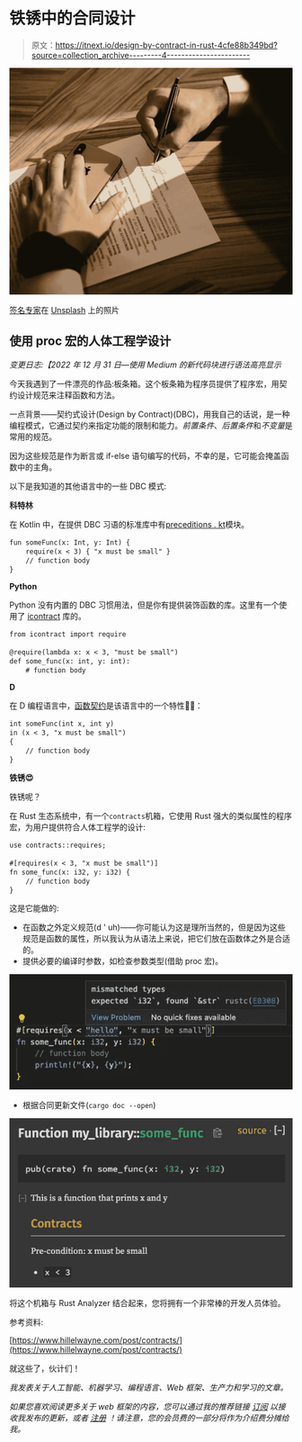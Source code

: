 # 铁锈中的合同设计

> 原文：<https://itnext.io/design-by-contract-in-rust-4cfe88b349bd?source=collection_archive---------4----------------------->

![](img/0b61ae3ee99be254793cf80c0b2e8860.png)

[签名专家](https://unsplash.com/@signaturepro?utm_source=unsplash&utm_medium=referral&utm_content=creditCopyText)在 [Unsplash](https://unsplash.com/s/photos/signature?utm_source=unsplash&utm_medium=referral&utm_content=creditCopyText) 上的照片

## 使用 proc 宏的人体工程学设计

*变更日志:【2022 年 12 月 31 日—使用 Medium 的新代码块进行语法高亮显示*

今天我遇到了一件漂亮的作品:板条箱。这个板条箱为程序员提供了程序宏，用契约设计规范来注释函数和方法。

一点背景——契约式设计(Design by Contract)(DBC)，用我自己的话说，是一种编程模式，它通过契约来指定功能的限制和能力。*前置条件*、*后置条件*和*不变量*是常用的规范。

因为这些规范是作为断言或 if-else 语句编写的代码，不幸的是，它可能会掩盖函数中的主角。

以下是我知道的其他语言中的一些 DBC 模式:

**科特林**

在 Kotlin 中，在提供 DBC 习语的标准库中有[preceditions . kt](https://github.com/JetBrains/kotlin/blob/master/libraries/stdlib/src/kotlin/util/Preconditions.kt)模块。

```
fun someFunc(x: Int, y: Int) {
    require(x < 3) { "x must be small" }
    // function body
}
```

**Python**

Python 没有内置的 DBC 习惯用法，但是你有提供装饰函数的库。这里有一个使用了 [icontract](https://github.com/Parquery/icontract) 库的。

```
from icontract import require

@require(lambda x: x < 3, "must be small")
def some_func(x: int, y: int):
    # function body
```

**D**

在 D 编程语言中，[函数契约](https://dlang.org/spec/function#contracts)是该语言中的一个特性👍🏼：

```
int someFunc(int x, int y)
in (x < 3, "x must be small")
{
    // function body
}
```

**铁锈😍**

铁锈呢？

在 Rust 生态系统中，有一个`contracts`机箱，它使用 Rust 强大的类似属性的程序宏，为用户提供符合人体工程学的设计:

```
use contracts::requires;

#[requires(x < 3, "x must be small")]
fn some_func(x: i32, y: i32) {
    // function body 
}
```

这是它能做的:

*   在函数之外定义规范(d ' uh)——你可能认为这是理所当然的，但是因为这些规范是函数的属性，所以我认为从语法上来说，把它们放在函数体之外是合适的。
*   提供必要的编译时参数，如检查参数类型(借助 proc 宏)。

![](img/2aca9992b762ae6495018d575996f90f.png)

*   根据合同更新文件(`cargo doc --open`)

![](img/40a12c6a6bce66987f836e5cd97044b0.png)

将这个机箱与 Rust Analyzer 结合起来，您将拥有一个非常棒的开发人员体验。

参考资料:

[https://www.hillelwayne.com/post/contracts/](https://www.hillelwayne.com/post/contracts/)

就这些了，伙计们！

*我发表关于人工智能、机器学习、编程语言、Web 框架、生产力和学习的文章。*

*如果您喜欢阅读更多关于 web 框架的内容，您可以通过我的推荐链接* [*订阅*](https://remykarem.medium.com/subscribe) *以接收我发布的更新，或者* [*注册*](https://remykarem.medium.com/membership) *！请注意，您的会员费的一部分将作为介绍费分摊给我。*